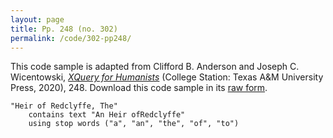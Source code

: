 ```yaml
---
layout: page
title: Pp. 248 (no. 302)
permalink: /code/302-pp248/
---
```


This code sample is adapted from Clifford B. Anderson and Joseph C. Wicentowski, 
[_XQuery for Humanists_](/) (College Station: Texas A&M University Press, 2020), 248. 
Download this code sample in its [raw form](/code/302-pp248/302-pp248.xq).

```xquery
"Heir of Redclyffe, The" 
    contains text "An Heir ofRedclyffe" 
    using stop words ("a", "an", "the", "of", "to")
```  
